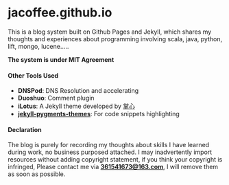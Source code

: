 # jacoffee.github.io

This is a blog system built on Github Pages and Jekyll, 
which shares my thoughts and experiences about programming involving
scala, java, python, lift, mongo, lucene.....

**The system is under MIT Agreement**

#### Other Tools Used
+ **DNSPod**: DNS Resolution and accelerating
+ **Duoshuo**: Comment plugin 
+ **iLotus**: A Jekyll theme developed by [掌心](http://www.zhanxin.info/jekyll/2014-01-04-another-jekyll-theme-ilotus.html)
+ **[jekyll-pygments-themes](https://github.com/jwarby/jekyll-pygments-themes)**: For code snippets highlighting

#### Declaration
The blog is purely for recording my thoughts about skills I have learned during work, no business purposed attached. 
I may inadvertently import resources without adding copyright statement, if you think your copyright is infringed, Please contact me via **361541673@163.com**, I will remove them as soon as possible. 
